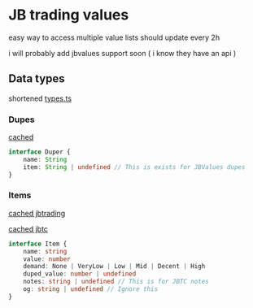 # JB trading values

easy way to access multiple value lists should update every 2h

i will probably add jbvalues support soon ( i know they have an api )

## Data types

shortened
[types.ts](https://github.com/Lolikarbuzik/jbtradingvalues/blob/master/src/types.ts)

### Dupes

[cached](https://github.com/Lolikarbuzik/jbtradingvalues/blob/master/cached/dupers.json)

```ts
interface Duper {
	name: String
	item: String | undefined // This is exists for JBValues dupes
}
```

### Items

[cached jbtrading](https://github.com/Lolikarbuzik/jbtradingvalues/blob/master/cached/jbtrading.json)

[cached jbtc](https://github.com/Lolikarbuzik/jbtradingvalues/blob/master/cached/jbtc.json)

```ts
interface Item {
	name: string
	value: number
	demand: None | VeryLow | Low | Mid | Decent | High
	duped_value: number | undefined
	notes: string | undefined // This is for JBTC notes
	og: string | undefined // Ignore this
}
```
